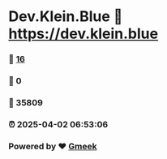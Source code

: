 # Dev.Klein.Blue :link: https://dev.klein.blue 
### :page_facing_up: [16](https://dev.klein.blue/tag.html) 
### :speech_balloon: 0 
### :hibiscus: 35809 
### :alarm_clock: 2025-04-02 06:53:06 
### Powered by :heart: [Gmeek](https://github.com/Meekdai/Gmeek)
